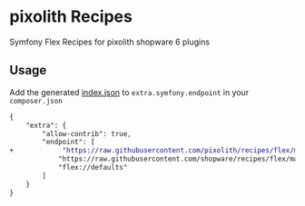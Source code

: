 # pixolith Recipes
Symfony Flex Recipes for pixolith shopware 6 plugins

## Usage
Add the generated [index.json](https://raw.githubusercontent.com/pixolith/recipes/flex/main/index.json) to `extra.symfony.endpoint` in your `composer.json`
```diff
{
    "extra": {
        "allow-contrib": true,
        "endpoint": [
+            "https://raw.githubusercontent.com/pixolith/recipes/flex/main/index.json",
            "https://raw.githubusercontent.com/shopware/recipes/flex/main/index.json",
            "flex://defaults"
        ]
    }
}
```
